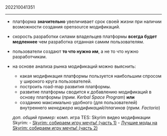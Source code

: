 202210041351
***
- платформа **значительно** увеличивает срок своей жизни при наличии возможности создания opensource модификаций.
- скорость разработки силами владельцев платформы **всегда будет медленнее** чем разработка отданная самим пользователям.
- пользователи создают **то что нужно им**, а не то что нужно разработчикам.
- на основе анализа рынка модификаций можно выяснить:
	- какая модификация платформы пользуется наибольшим спросом у широкого круга пользователей.
	- построить road-map развития платформы.
	- развитие платформы сводится к добавлению модификаций в основу платформы (*прим. Kerbal Space Program*)
	**или**
	- созданию максимально удобного (для пользователей) внутреннего *менеджера модификаций/плагинов* (*прим. Factorio*)
	
	*доп. общий пример:* комп. игра TES: Skyrim
	видео модификации Skyrim:
		- [Skyrim: собираем игру мечты! (часть 1)](https://youtu.be/TXu6p6rmX1c)
		- [Лучшие моды на Skyrim: собираем игру мечты! (часть 2)](https://youtu.be/PVOVNyImeps)